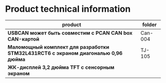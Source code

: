 # Product technical information

| product                                                                              | folder  |
| ------------------------------------------------------------------------------------ | ------- |
| **USBCAN может быть совместим с PCAN CAN box CAN-картой**                            | Can-004 |
| **Маломощный комплект для разработки STM32L431RCT6 с экраном диагональю 0,96 дюйма** | TJ-105  |
| **ЖК-дисплей 3,2 дюйма TFT с сенсорным экраном**                                     |         |


